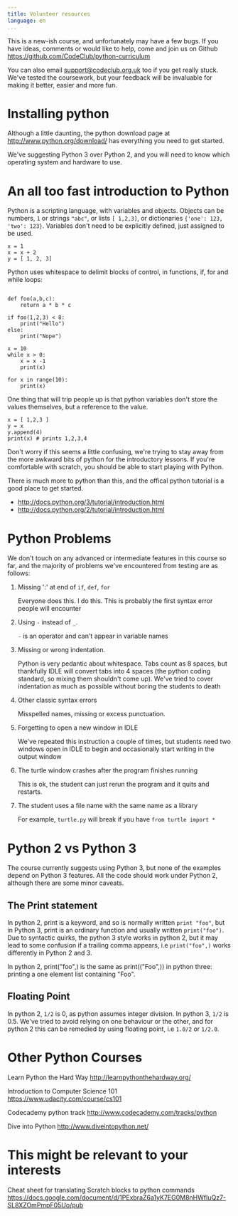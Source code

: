 ```yaml
---
title: Volunteer resources
language: en
...
```


This is a new-ish course, and unfortunately may have a few bugs. If you have ideas, comments or would like to help, come and join us on Github https://github.com/CodeClub/python-curriculum

You can also email support@codeclub.org.uk too if you get really stuck. We've tested the coursework, but your feedback will be invaluable for making it better, easier and more fun.

# Installing python

Although a little daunting, the python download page at http://www.python.org/download/ has everything you need to get started.

We've suggesting Python 3 over Python 2, and you will need to know which operating system and hardware to use.

# An all too fast introduction to Python

Python is a scripting language, with variables and objects. Objects can be numbers, `1` or strings `"abc"`, or lists `[ 1,2,3]`, or dictionaries `{'one': 123, 'two': 123}`. Variables don't need to be explicitly defined, just assigned to be used.

```{.language-python}
x = 1
x = x + 2
y = [ 1, 2, 3]
```

Python uses whitespace to delimit blocks of control, in functions, if, for and while loops:

```{.language-python}

def foo(a,b,c):
    return a * b * c

if foo(1,2,3) < 8:
    print("Hello")
else:
    print("Nope")

x = 10
while x > 0:
    x = x -1
    print(x)

for x in range(10):
    print(x)
```

One thing that will trip people up is that python variables don't store the values themselves, but a reference to the value.

```{.language-python}
x = [ 1,2,3 ]
y = x
y.append(4)
print(x) # prints 1,2,3,4
```

Don't worry if this seems a little confusing, we're trying to stay away from the more awkward bits of python for the introductory lessons. If you're comfortable with scratch, you should be able to start playing with Python.

There is much more to python than this, and the offical python tutorial is a good place to get started.

- http://docs.python.org/3/tutorial/introduction.html
- http://docs.python.org/2/tutorial/introduction.html

# Python Problems

We don't touch on any advanced or intermediate features in this course so far, and the majority of problems we've encountered from testing are as follows:

1. Missing ':' at end of `if`, `def`, `for`

    Everyone does this. I do this. This is probably the first syntax error people will encounter

2. Using `-` instead of `_`.

    `-` is an operator and can't appear in variable names

3. Missing or wrong indentation.

    Python is very pedantic about whitespace. Tabs count as 8 spaces, but thankfully IDLE will convert tabs into 4 spaces (the python coding standard, so mixing them
    shouldn't come up). We've tried to cover indentation as much as possible without boring the students to death

4. Other classic syntax errors

    Misspelled names, missing or excess punctuation.

5. Forgetting to open a new window in IDLE

    We've repeated this instruction a couple of times, but students need two windows open in IDLE to begin
    and occasionally start writing in the output window

6. The turtle window crashes after the program finishes running

    This is ok, the student can just rerun the program and it quits and restarts.

7. The student uses a file name with the same name as a library

    For example, `turtle.py` will break if you have `from turtle import *`

# Python 2 vs Python 3

The course currently suggests using Python 3, but none of the examples depend on Python 3 features. All the code should work under Python 2, although there are some minor caveats.

## The Print statement

In python 2, print is a keyword, and so is normally written `print "foo"`, but in Python 3, print is an ordinary function and usually written `print("foo")`. Due to syntactic quirks, the python 3 style works in python 2, but it may lead to some confusion if a trailing comma appears, i.e `print("foo",)` works differently in Python 2 and 3.

In python 2, print("foo",) is the same as print(("Foo",)) in python three: printing a one element list containing "Foo".

## Floating Point

In python 2, `1/2` is 0, as python assumes integer division. In python 3, `1/2` is 0.5. We've tried to avoid relying on one behaviour or the other, and for python 2 this can be remedied by using floating point, i.e `1.0/2` or `1/2.0`.

# Other Python Courses

Learn Python the Hard Way
http://learnpythonthehardway.org/

Introduction to Computer Science 101
https://www.udacity.com/course/cs101

Codecademy python track
http://www.codecademy.com/tracks/python

Dive into Python
http://www.diveintopython.net/

# This might be relevant to your interests
Cheat sheet for translating Scratch blocks to python commands
https://docs.google.com/document/d/1PExbraZ6a1yK7EG0M8nHWfIuQz7-SL8XZOmPmpF05Uo/pub

